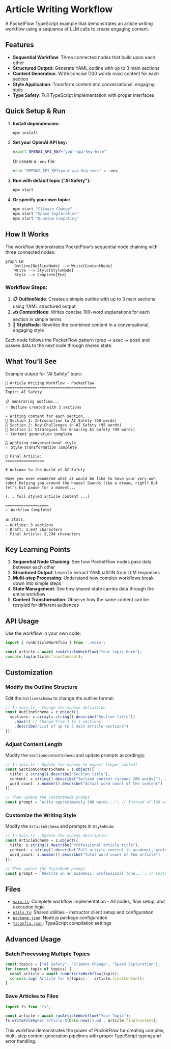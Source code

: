 # Article Writing Workflow

A PocketFlow TypeScript example that demonstrates an article writing workflow using a sequence of LLM calls to create engaging content.

## Features

- **Sequential Workflow**: Three connected nodes that build upon each other
- **Structured Output**: Generate YAML outline with up to 3 main sections
- **Content Generation**: Write concise (100 words max) content for each section
- **Style Application**: Transform content into conversational, engaging style
- **Type Safety**: Full TypeScript implementation with proper interfaces

## Quick Setup & Run

1. **Install dependencies:**
    ```bash
    npm install
    ```

2. **Set your OpenAI API key:**
    ```bash
    export OPENAI_API_KEY="your-api-key-here"
    ```
    
    Or create a `.env` file:
    ```bash
    echo "OPENAI_API_KEY=your-api-key-here" > .env
    ```

3. **Run with default topic ("AI Safety"):**
    ```bash
    npm start
    ```

4. **Or specify your own topic:**
    ```bash
    npm start "Climate Change"
    npm start "Space Exploration"
    npm start "Quantum Computing"
    ```

## How It Works

The workflow demonstrates PocketFlow's sequential node chaining with three connected nodes:

```mermaid
graph LR
    Outline[OutlineNode] --> Write[ContentNode]
    Write --> Style[StyleNode]
    Style --> Complete[End]
```

### Workflow Steps:

1. **📋 OutlineNode**: Creates a simple outline with up to 3 main sections using YAML structured output
2. **✍️ ContentNode**: Writes concise 100-word explanations for each section in simple terms  
3. **🎨 StyleNode**: Rewrites the combined content in a conversational, engaging style

Each node follows the PocketFlow pattern (prep → exec → post) and passes data to the next node through shared state.

## What You'll See

Example output for "AI Safety" topic:

```
🚀 Article Writing Workflow - PocketFlow
========================================
Topic: AI Safety

📋 Generating outline...
✨ Outline created with 3 sections

✍️ Writing content for each section...
📝 Section 1: Introduction to AI Safety (98 words)
📝 Section 2: Key Challenges in AI Safety (95 words)  
📝 Section 3: Strategies for Ensuring AI Safety (99 words)
✨ Content generation complete

🎨 Applying conversational style...
✨ Style transformation complete

📄 Final Article:
=================

# Welcome to the World of AI Safety

Have you ever wondered what it would be like to have your very own robot helping you around the house? Sounds like a dream, right? But let's hit pause for a moment...

[... full styled article content ...]

===================
✅ Workflow Complete!

📊 Stats:
- Outline: 3 sections
- Draft: 1,647 characters
- Final Article: 2,234 characters
```

## Key Learning Points

1. **Sequential Node Chaining**: See how PocketFlow nodes pass data between each other
2. **Structured Output**: Learn to extract YAML/JSON from LLM responses
3. **Multi-step Processing**: Understand how complex workflows break down into simple steps
4. **State Management**: See how shared state carries data through the entire workflow
5. **Content Transformation**: Observe how the same content can be restyled for different audiences

## API Usage

Use the workflow in your own code:

```typescript
import { runArticleWorkflow } from './main';

const article = await runArticleWorkflow("Your topic here");
console.log(article.finalContent);
```

## Customization

### Modify the Outline Structure

Edit the `OutlineSchema` to change the outline format:

```typescript
// In main.ts - Change the schema definition
const OutlineSchema = z.object({
  sections: z.array(z.string().describe("Section title"))
    .max(5) // Change from 3 to 5 sections
    .describe("List of up to 5 main article sections")
});
```

### Adjust Content Length

Modify the `SectionContentSchema` and update prompts accordingly:

```typescript
// In main.ts - Update the schema to expect longer content
const SectionContentSchema = z.object({
  title: z.string().describe("Section title"),
  content: z.string().describe("Section content (around 200 words)"), // Changed from 100
  word_count: z.number().describe("Actual word count of the content")
});

// Then update the ContentNode prompt
const prompt = `Write approximately 200 words...`; // Instead of 100 words
```

### Customize the Writing Style

Modify the `ArticleSchema` and prompts in `StyleNode`:

```typescript
// In main.ts - Update the schema description
const ArticleSchema = z.object({
  title: z.string().describe("Professional article title"),
  content: z.string().describe("Full article content in academic, professional tone"), // Changed
  word_count: z.number().describe("Total word count of the article")
});

// Then update the StyleNode prompt
const prompt = `Rewrite in an academic, professional tone...`; // Instead of conversational
```

## Files

- [`main.ts`](./main.ts): Complete workflow implementation - All nodes, flow setup, and execution logic
- [`utils.ts`](./utils.ts): Shared utilities - Instructor client setup and configuration
- [`package.json`](./package.json): Node.js package configuration  
- [`tsconfig.json`](./tsconfig.json): TypeScript compilation settings

## Advanced Usage

### Batch Processing Multiple Topics

```typescript
const topics = ["AI Safety", "Climate Change", "Space Exploration"];
for (const topic of topics) {
  const article = await runArticleWorkflow(topic);
  console.log(`Article for ${topic}:`, article.finalContent);
}
```

### Save Articles to Files

```typescript
import fs from 'fs';

const article = await runArticleWorkflow("Your Topic");
fs.writeFileSync(`article-${Date.now()}.md`, article.finalContent);
```

This workflow demonstrates the power of PocketFlow for creating complex, multi-step content generation pipelines with proper TypeScript typing and error handling.
